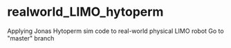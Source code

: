 # realworld_LIMO_hytoperm
Applying Jonas Hytoperm sim code to real-world physical LIMO robot
Go to "master" branch

